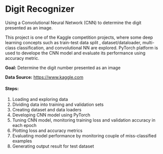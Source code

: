 # Digit Recognizer
Using a Convolutional Neural Network (CNN) to determine the digit presented as an image.

This project is one of the Kaggle competition projects, where some deep learning concepts such as train-test data split , dataset/dataloader, multi-class classification, and convolutional NN are explored.
PyTorch platform is used to develope the CNN model and evaluate its performance using accuracy metric. 

**Goal:**
Determine the digit number presented as an image  

**Data Source:**
https://www.kaggle.com

#### Steps:
1. Loading and exploring data 
2. Dividing data into training and validation sets
3. Creating dataset and data loaders
4. Developing CNN model using PyTorch
5. Tuning CNN model, monitoring training loss and validation accuracy in each epoch
6. Plotting loss and accuracy metrics
7. Evaluating model performance by monitoring couple of miss-classified examples
8. Generating output result for test dataset

